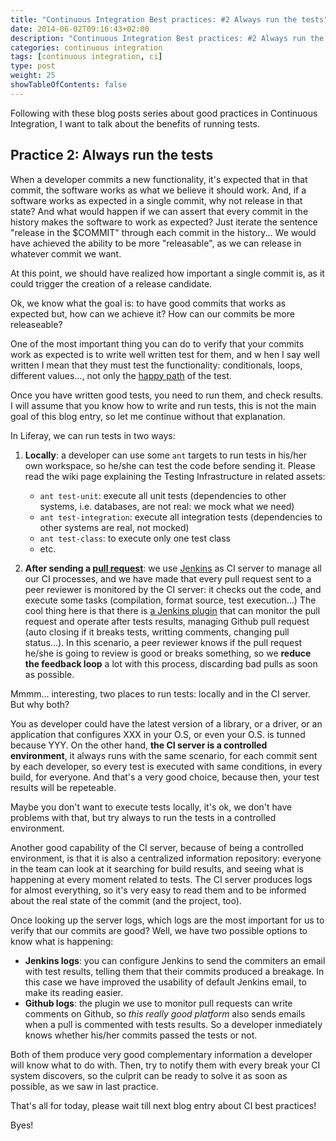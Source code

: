 ```yaml
---
title: "Continuous Integration Best practices: #2 Always run the tests"
date: 2014-06-02T09:16:43+02:00
description: "Continuous Integration Best practices: #2 Always run the tests"
categories: continuous integration
tags: [continuous integration, ci]
type: post
weight: 25
showTableOfContents: false
---
```


Following with these blog posts series about good practices in Continuous Integration, I want to talk about the benefits of running tests.

## Practice 2: Always run the tests

When a developer commits a new functionality, it's expected that in that commit, the software works as what we believe it should work. And, if a software works as expected in a single commit, why not release in that state? And what would happen if we can assert that every commit in the history makes the software to work as expected? Just iterate the sentence "release in the $COMMIT" through each commit in the history... We would have achieved the ability to be more "releasable", as we can release in whatever commit we want.
 
At this point, we should have realized how important a single commit is, as it could trigger the creation of a release candidate.
 
Ok, we know what the goal is: to have good commits that works as expected but, how can we achieve it? How can our commits be more releaseable?
 
One of the most important thing you can do to verify that your commits work as expected is to write well written test for them, and w hen I say well written I mean that they must test the functionality: conditionals, loops, different values..., not only the [happy path](http://en.wikipedia.org/wiki/Happy_path) of the test.
 
Once you have written good tests, you need to run them, and check results. I will assume that you know how to write and run tests, this is not the main goal of this blog entry, so let me continue without that explanation.

In Liferay, we can run tests in two ways:

1. **Locally**: a developer can use some `ant` targets to run tests in his/her own workspace, so he/she can test the code before sending it. Please read the wiki page explaining the Testing Infrastructure in related assets:
    - `ant test-unit`: execute all unit tests (dependencies to other systems, i.e. databases, are not real: we mock what we need)
    - `ant test-integration`: execute all integration tests (dependencies to other systems are real, not mocked)
    - `ant test-class`: to execute only one test class
    - etc. 

2. **After sending a [pull request](https://help.github.com/articles/using-pull-requests)**: we use [Jenkins](http://jenkins-ci.org/) as CI server to manage all our CI processes, and we have made that every pull request sent to a peer reviewer is monitored by the CI server: it checks out the code, and execute some tasks (compilation, format source, test execution...) The cool thing here is that there is [a Jenkins plugin](https://wiki.jenkins-ci.org/display/JENKINS/Github+pull+request+builder+plugin) that can monitor the pull request and operate after tests results, managing Github pull request (auto closing if it breaks tests, writting comments, changing pull status...). In this scenario, a peer reviewer knows if the pull request he/she is going to review is good or breaks something, so we **reduce the feedback loop** a lot with this process, discarding bad pulls as soon as possible.

Mmmm... interesting, two places to run tests: locally and in the CI server. But why both?

You as developer could have the latest version of a library, or a driver, or an application that configures XXX in your O.S, or even your O.S. is tunned because YYY.
On the other hand, **the CI server is a controlled environment**, it always runs with the same scenario, for each commit sent by each developer, so every test is executed with same conditions, in every build, for everyone. And that's a very good choice, because then, your test results will be repeteable.
 
Maybe you don't want to execute tests locally, it's ok, we don't have problems with that, but try always to run the tests in a controlled environment.
 
Another good capability of the CI server, because of being a controlled environment, is that it is also a centralized information repository: everyone in the team can look at it searching for build results, and seeing what is happening at every moment related to tests. The CI server produces logs for almost everything, so it's very easy to read them and to be informed about the real state of the commit (and the project, too).

Once looking up the server logs, which logs are the most important for us to verify that our commits are good? Well, we have two possible options to know what is happening:

- **Jenkins logs**: you can configure Jenkins to send the commiters an email with test results, telling them that their commits produced a breakage. In this case we have improved the usability of default Jenkins email, to make its reading easier.
- **Github logs**: the plugin we use to monitor pull requests can write comments on Github, so _this really good platform_ also sends emails when a pull is commented with tests results. So a developer inmediately knows whether his/her commits passed the tests or not.

Both of them produce very good complementary information a developer will know what to do with. Then, try to notify them with every break your CI system discovers, so the culprit can be ready to solve it as soon as possible, as we saw in last practice. 

That's all for today, please wait till next blog entry about CI best practices!

Byes!
